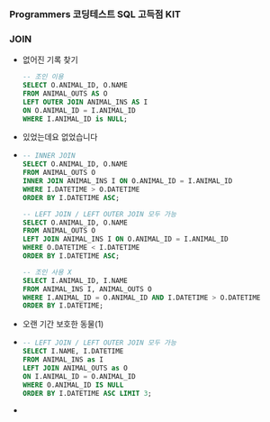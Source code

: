 ### Programmers 코딩테스트 SQL 고득점 KIT



### JOIN



* 없어진 기록 찾기

  ```sql
  -- 조인 이용
  SELECT O.ANIMAL_ID, O.NAME
  FROM ANIMAL_OUTS AS O
  LEFT OUTER JOIN ANIMAL_INS AS I
  ON O.ANIMAL_ID = I.ANIMAL_ID
  WHERE I.ANIMAL_ID is NULL;
  ```


* 있었는데요 없었습니다
* ```sql
  -- INNER JOIN
  SELECT O.ANIMAL_ID, O.NAME
  FROM ANIMAL_OUTS O
  INNER JOIN ANIMAL_INS I ON O.ANIMAL_ID = I.ANIMAL_ID
  WHERE I.DATETIME > O.DATETIME
  ORDER BY I.DATETIME ASC;
  
  -- LEFT JOIN / LEFT OUTER JOIN 모두 가능
  SELECT O.ANIMAL_ID, O.NAME
  FROM ANIMAL_OUTS O
  LEFT JOIN ANIMAL_INS I ON O.ANIMAL_ID = I.ANIMAL_ID
  WHERE O.DATETIME < I.DATETIME
  ORDER BY I.DATETIME ASC;
  
  -- 조인 사용 X
  SELECT I.ANIMAL_ID, I.NAME
  FROM ANIMAL_INS I, ANIMAL_OUTS O
  WHERE I.ANIMAL_ID = O.ANIMAL_ID AND I.DATETIME > O.DATETIME
  ORDER BY I.DATETIME;
  ```



* 오랜 기간 보호한 동물(1)
* ```sql
  -- LEFT JOIN / LEFT OUTER JOIN 모두 가능
  SELECT I.NAME, I.DATETIME
  FROM ANIMAL_INS as I
  LEFT JOIN ANIMAL_OUTS as O
  ON I.ANIMAL_ID = O.ANIMAL_ID
  WHERE O.ANIMAL_ID IS NULL
  ORDER BY I.DATETIME ASC LIMIT 3;
  ```

* 